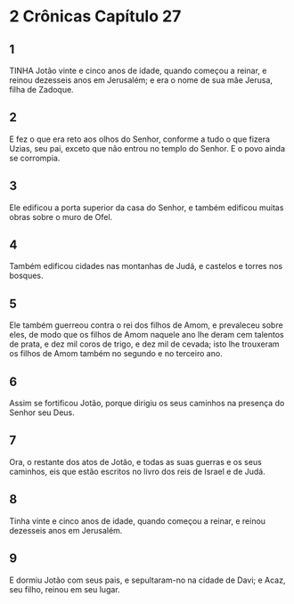 # 2 Crônicas Capítulo 27

## 1
TINHA Jotão vinte e cinco anos de idade, quando começou a reinar, e reinou dezesseis anos em Jerusalém; e era o nome de sua mãe Jerusa, filha de Zadoque.

## 2
E fez o que era reto aos olhos do Senhor, conforme a tudo o que fizera Uzias, seu pai, exceto que não entrou no templo do Senhor. E o povo ainda se corrompia.

## 3
Ele edificou a porta superior da casa do Senhor, e também edificou muitas obras sobre o muro de Ofel.

## 4
Também edificou cidades nas montanhas de Judá, e castelos e torres nos bosques.

## 5
Ele também guerreou contra o rei dos filhos de Amom, e prevaleceu sobre eles, de modo que os filhos de Amom naquele ano lhe deram cem talentos de prata, e dez mil coros de trigo, e dez mil de cevada; isto lhe trouxeram os filhos de Amom também no segundo e no terceiro ano.

## 6
Assim se fortificou Jotão, porque dirigiu os seus caminhos na presença do Senhor seu Deus.

## 7
Ora, o restante dos atos de Jotão, e todas as suas guerras e os seus caminhos, eis que estão escritos no livro dos reis de Israel e de Judá.

## 8
Tinha vinte e cinco anos de idade, quando começou a reinar, e reinou dezesseis anos em Jerusalém.

## 9
E dormiu Jotão com seus pais, e sepultaram-no na cidade de Davi; e Acaz, seu filho, reinou em seu lugar.

